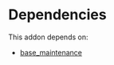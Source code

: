 # Dependencies

This addon depends on:

- [base_maintenance](../../odoo-bringout-oca-maintenance-base_maintenance)
